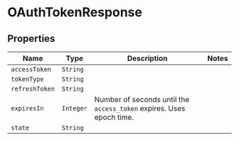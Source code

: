 

# OAuthTokenResponse



## Properties

Name | Type | Description | Notes
------------ | ------------- | ------------- | -------------
| `accessToken` | ```String``` |    |  |
| `tokenType` | ```String``` |    |  |
| `refreshToken` | ```String``` |    |  |
| `expiresIn` | ```Integer``` |  Number of seconds until the `access_token` expires. Uses epoch time.  |  |
| `state` | ```String``` |    |  |



